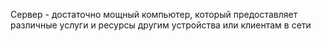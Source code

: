 
Сервер - достаточно мощный компьютер, который предоставляет различные услуги и ресурсы другим устройства или клиентам в сети